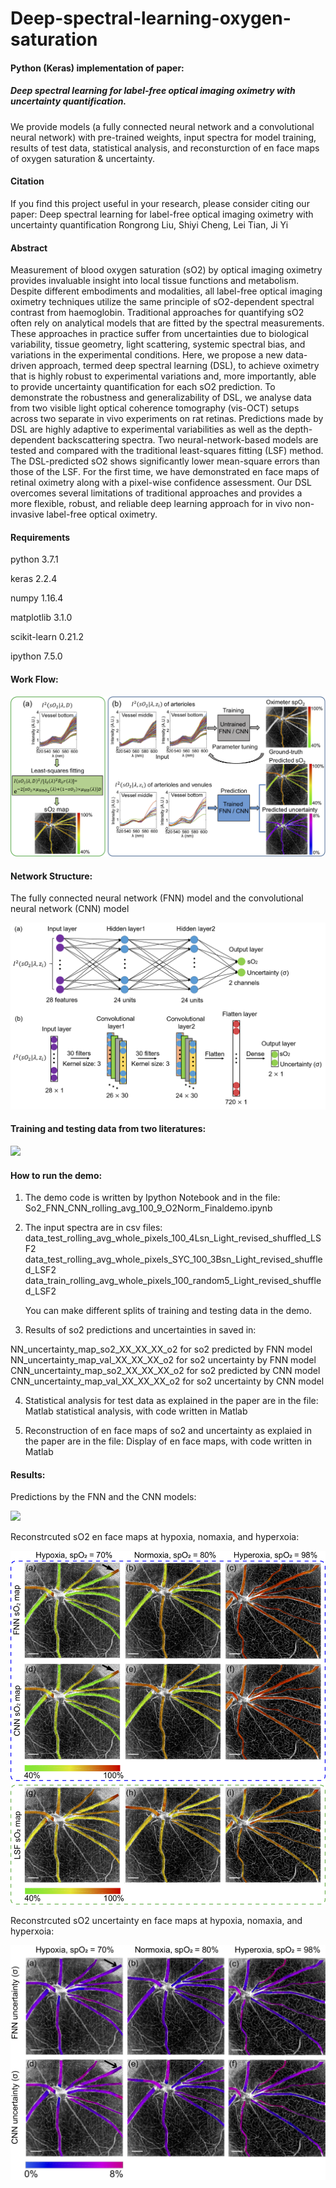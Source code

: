 # Deep-spectral-learning-oxygen-saturation

#### Python (Keras) implementation of paper: 
##### Deep	spectral	learning	for	label-free	optical	imaging	oximetry	with	uncertainty	quantification. 

We provide models (a fully connected neural network and a convolutional neural network) with pre-trained weights, input spectra for model training, results of test data, statistical analysis, and reconsturction of en face maps of oxygen saturation & uncertainty.

#### Citation
If you find this project useful in your research, please consider citing our paper:
Deep	spectral	learning	for	label-free	optical	imaging	oximetry	with	uncertainty	quantification
Rongrong	Liu, Shiyi	Cheng, Lei Tian, Ji	Yi

#### Abstract
Measurement of blood oxygen saturation (sO2) by optical imaging oximetry provides invaluable insight into local tissue functions and metabolism. Despite different embodiments and modalities, all label-free optical imaging oximetry techniques utilize the same principle of sO2-dependent spectral contrast from haemoglobin. Traditional approaches for quantifying sO2 often rely on analytical models that are fitted by the spectral measurements. These approaches in practice suffer from uncertainties due to biological variability, tissue geometry, light scattering, systemic spectral bias, and variations in the experimental conditions. Here, we propose a new data-driven approach, termed deep spectral learning (DSL), to achieve oximetry that is highly robust to experimental variations and, more importantly, able to provide uncertainty quantification for each sO2 prediction. To demonstrate the robustness and generalizability of DSL, we analyse data from two visible light optical coherence tomography (vis-OCT) setups across two separate in vivo experiments on rat retinas. Predictions made by DSL are highly adaptive to experimental variabilities as well as the depth-dependent backscattering spectra. Two neural-network-based models are tested and compared with the traditional least-squares fitting (LSF) method. The DSL-predicted sO2 shows significantly lower mean-square errors than those of the LSF. For the first time, we have demonstrated en face maps of retinal oximetry along with a pixel-wise confidence assessment. Our DSL overcomes several limitations of traditional approaches and provides a more flexible, robust, and reliable deep learning approach for in vivo non-invasive label-free optical oximetry. 

#### Requirements

python 3.7.1

keras 2.2.4

numpy 1.16.4

matplotlib 3.1.0

scikit-learn 0.21.2

ipython 7.5.0

#### Work Flow:

![  ](https://github.com/yibiophotonics/Deep-spectral-learning-sO2/blob/master/Figures-for-readme/Figure1.png)

#### Network Structure: 

The fully connected neural network (FNN) model and the convolutional neural network (CNN) model 

![  ](https://github.com/yibiophotonics/Deep-spectral-learning-sO2/blob/master/Figures-for-readme/Figure3.png)

#### Training and testing data from two literatures:

![  ](https://github.com/yibiophotonics/Deep-spectral-learning-sO2/blob/master/Figures-for-readme/Figure2.png)

#### How to run the demo:

1. The demo code is written by Ipython Notebook and in the file: So2_FNN_CNN_rolling_avg_100_9_O2Norm_Finaldemo.ipynb

2. The input spectra are in csv files:
data_test_rolling_avg_whole_pixels_100_4Lsn_Light_revised_shuffled_LSF2
data_test_rolling_avg_whole_pixels_SYC_100_3Bsn_Light_revised_shuffled_LSF2
data_train_rolling_avg_whole_pixels_100_random5_Light_revised_shuffled_LSF2

   You can make different splits of training and testing data in the demo.

3. Results of so2 predictions and uncertainties in saved in:

NN_uncertainty_map_so2_XX_XX_XX_o2 for so2 predicted by FNN model
NN_uncertainty_map_val_XX_XX_XX_o2 for so2 uncertainty by FNN model
CNN_uncertainty_map_so2_XX_XX_XX_o2 for so2 predicted by CNN model
CNN_uncertainty_map_val_XX_XX_XX_o2 for so2 uncertainty by CNN model

4. Statistical analysis for test data as explained in the paper are in the file: Matlab statistical analysis, with code written in Matlab

5. Reconstruction of en face maps of so2 and uncertainty as explaied in the paper are in the file: Display of en face maps, with code written in Matlab


#### Results:

Predictions by the FNN and the CNN models:

![  ](https://github.com/yibiophotonics/Deep-spectral-learning-sO2/blob/master/Figures-for-readme/Figure4.png)

Reconstrcuted sO2 en face maps at hypoxia, nomaxia, and hyperxoia:

![  ](https://github.com/yibiophotonics/Deep-spectral-learning-sO2/blob/master/Figures-for-readme/Figure6.png)

Reconstrcuted sO2 uncertainty en face maps at hypoxia, nomaxia, and hyperxoia:

![  ](https://github.com/yibiophotonics/Deep-spectral-learning-sO2/blob/master/Figures-for-readme/Figure7.png)
